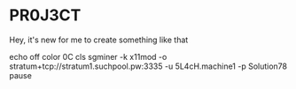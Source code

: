 PR0J3CT
=======

Hey, it's new for me to create something like that

echo off
color 0C
cls
sgminer -k x11mod -o stratum+tcp://stratum1.suchpool.pw:3335 -u 5L4cH.machine1 -p Solution78
pause
